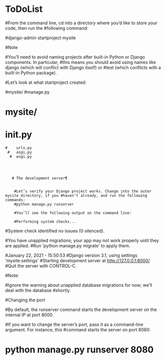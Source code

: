 # ToDoList

#From the command line, cd into a directory where you’d like to store your code, then run the #following command:

#django-admin startproject mysite

#Note

#You’ll need to avoid naming projects after built-in Python or Django components. In particular, #this means you should avoid using names like django (which will conflict with Django itself) or #test (which conflicts with a built-in Python package).


#Let’s look at what startproject created:

#mysite/
 #manage.py
  #  mysite/
   #     __init__.py
    #    urls.py
     #   asgi.py
      #  wsgi.py
        
        
        
        
       # The development server¶
        
        
        #Let’s verify your Django project works. Change into the outer mysite directory, if you #haven’t already, and run the following commands:
        #python manage.py runserver
        
        #You’ll see the following output on the command line:
        
        #Performing system checks...

#System check identified no issues (0 silenced).

#You have unapplied migrations; your app may not work properly until they are applied.
#Run 'python manage.py migrate' to apply them.

#January 22, 2021 - 15:50:53
#Django version 3.1, using settings 'mysite.settings'
#Starting development server at http://127.0.0.1:8000/
#Quit the server with CONTROL-C.

#Note:

#Ignore the warning about unapplied database migrations for now; we’ll deal with the database #shortly.


#Changing the port

#By default, the runserver command starts the development server on the internal IP at port 8000.

#If you want to change the server’s port, pass it as a command-line argument. For instance, this #command starts the server on port 8080:

# python manage.py runserver 8080
